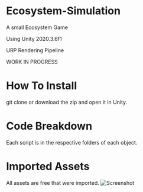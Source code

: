 # Ecosystem-Simulation
A small Ecosystem Game


Using Unity 2020.3.6f1 

URP Rendering Pipeline

WORK IN PROGRESS

# How To Install

git clone or download the zip and open it in Unity.

# Code Breakdown

Each script is in the respective folders of each object.


# Imported Assets

All assets are free that were imported. 
![Screenshot](screenshot.png)
